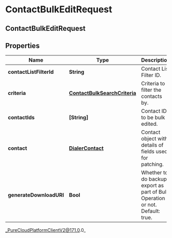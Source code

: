 # ContactBulkEditRequest

## ContactBulkEditRequest

## Properties

|Name | Type | Description | Notes|
|------------ | ------------- | ------------- | -------------|
| **contactListFilterId** | **String** | Contact List Filter ID. | [optional] |
| **criteria** | [**ContactBulkSearchCriteria**](ContactBulkSearchCriteria) | Criteria to filter the contacts by. | [optional] |
| **contactIds** | **[String]** | Contact IDs to be bulk edited. | [optional] |
| **contact** | [**DialerContact**](DialerContact) | Contact object with details of fields used for patching. | [optional] |
| **generateDownloadURI** | **Bool** | Whether to do backup export as part of Bulk Operation or not. Default: true. | [optional] |



_PureCloudPlatformClientV2@171.0.0_
